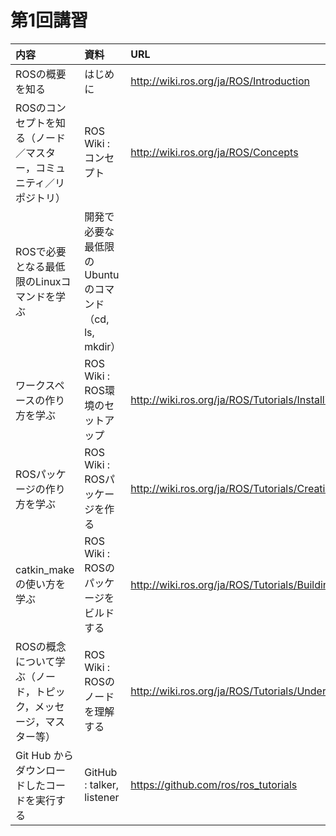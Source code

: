 # 第1回講習

|内容|資料|URL|
|:-|:-|:-|
|ROSの概要を知る|はじめに|http://wiki.ros.org/ja/ROS/Introduction|
|ROSのコンセプトを知る（ノード／マスター，コミュニティ／リポジトリ）|ROS Wiki : コンセプト|http://wiki.ros.org/ja/ROS/Concepts
|ROSで必要となる最低限のLinuxコマンドを学ぶ|開発で必要な最低限のUbuntuのコマンド（cd, ls, mkdir）	| |
|ワークスペースの作り方を学ぶ|ROS Wiki : ROS環境のセットアップ|http://wiki.ros.org/ja/ROS/Tutorials/InstallingandConfiguringROSEnvironment|
|ROSパッケージの作り方を学ぶ|ROS Wiki : ROSパッケージを作る|http://wiki.ros.org/ja/ROS/Tutorials/CreatingPackage|
|catkin_make の使い方を学ぶ|ROS Wiki : ROSのパッケージをビルドする|http://wiki.ros.org/ja/ROS/Tutorials/BuildingPackages|
|ROSの概念について学ぶ（ノード，トピック，メッセージ，マスター等）|ROS Wiki : ROSのノードを理解する|http://wiki.ros.org/ja/ROS/Tutorials/UnderstandingNodes|
|Git Hub からダウンロードしたコードを実行する|GitHub : talker, listener|https://github.com/ros/ros_tutorials|